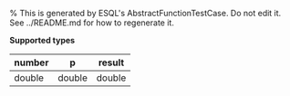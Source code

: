 % This is generated by ESQL's AbstractFunctionTestCase. Do not edit it. See ../README.md for how to regenerate it.

**Supported types**

| number | p | result |
| --- | --- | --- |
| double | double | double |


